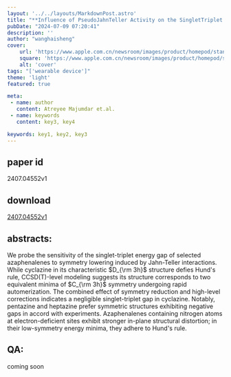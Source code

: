 ```yaml
---
layout: '../../layouts/MarkdownPost.astro'
title: "**Influence of PseudoJahnTeller Activity on the SingletTriplet Gap of Azaphenalenes**"
pubDate: "2024-07-09 07:20:41"
description: ''
author: "wanghaisheng"
cover:
    url: 'https://www.apple.com.cn/newsroom/images/product/homepod/standard/Apple-HomePod-hero-230118_big.jpg.large_2x.jpg'
    square: 'https://www.apple.com.cn/newsroom/images/product/homepod/standard/Apple-HomePod-hero-230118_big.jpg.large_2x.jpg'
    alt: 'cover'
tags: "['wearable device']" 
theme: 'light'
featured: true

meta:
 - name: author
   content: Atreyee Majumdar et.al.
 - name: keywords
   content: key3, key4

keywords: key1, key2, key3
---
```


## paper id
2407.04552v1
## download
[2407.04552v1](http://arxiv.org/abs/2407.04552v1)
## abstracts:
We probe the sensitivity of the singlet-triplet energy gap of selected azaphenalenes to symmetry lowering induced by Jahn-Teller interactions. While cyclazine in its characteristic $D_{\rm 3h}$ structure defies Hund's rule, CCSD(T)-level modeling suggests its structure corresponds to two equivalent minima of $C_{\rm 3h}$ symmetry undergoing rapid automerization. The combined effect of symmetry reduction and high-level corrections indicates a negligible singlet-triplet gap in cyclazine. Notably, pentazine and heptazine prefer symmetric structures exhibiting negative gaps in accord with experiments. Azaphenalenes containing nitrogen atoms at electron-deficient sites exhibit stronger in-plane structural distortion; in their low-symmetry energy minima, they adhere to Hund's rule.
## QA:
coming soon
